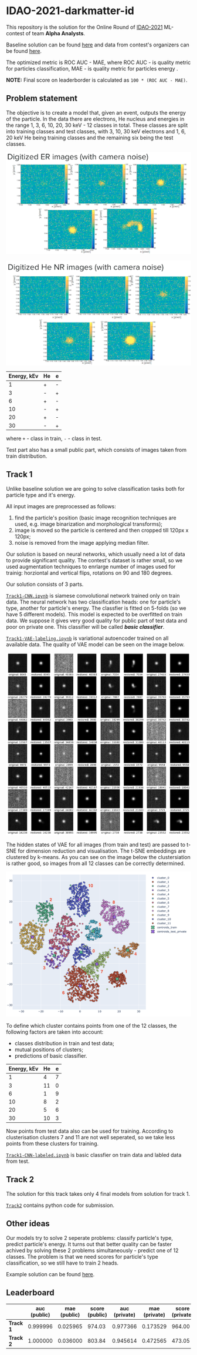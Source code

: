 # IDAO-2021-darkmatter-id

This repository is the solution for the Online Round of [IDAO-2021](https://idao.world/) ML-contest of team **Alpha Analysts**.

Baseline solution can be found [here](https://github.com/abdalazizrashid/idao-21-baseline) and data from contest's organizers can be found [here](https://disk.yandex.ru/d/IC_vZbCcsEt03g).

The optimized metric is ROC AUC - MAE, where ROC AUC - is quality metric for particles classification, MAE - is quality metric for particles energy .

**NOTE:** Final score on leaderborder is calculated as `100 * (ROC AUC - MAE)`.

## Problem statement

The objective is to create a model that, given an event, outputs the energy of the particle.
In the data there are electrons, He nucleus and energies in the range 1, 3, 6, 10, 20, 30 keV - 12 classes in total. These classes are split into training classes and test classes, with 3, 10, 30 keV electrons and 1, 6, 20 keV He being training classes and the remaining six being the test classes.

![images/vae_reconstruction.png](images/statement_01.png)

![images/vae_reconstruction.png](images/statement_02.png)

| Energy, kEv | He | e |
|-------------|----|---|
| 1           | +  | - |
| 3           | -  | + |
| 6           | +  | - |
| 10          | -  | + |
| 20          | +  | - |
| 30          | -  | + |

where `+` - class in train, `-` - class in test.

Test part also has a small public part, which consists of images taken from train distribution.

## Track 1

Unlike baseline solution we are going to solve classification tasks both for particle type and it's energy.

All input images are preprocessed as follows:
1. find the particle's position (basic image recognition techniques are used, e.g. image binarization and morphological transforms);
2. image is moved so the particle is centered and then cropped till 120px x 120px;
3. noise is removed from the image applying median filter.

Our solution is based on neural networks, which usually need a lot of data to provide significant quality. The contest's dataset is rather small, so we used augmentation techniques to enrlarge number of images used for trainig: horziontal and vertical flips, rotations on 90 and 180 degrees.

Our solution consists of 3 parts.

[`Track1-CNN.ipynb`](Track1-CNN.ipynb) is siamese convolutional network trained only on train data. The neural network has two classification heads: one for particle's type, another for particle's energy. The classfier is fitted on 5-folds (so we have 5 different models). This model is expected to be overfitted on train data. We suppose it gives very good quality for public part of test data and poor on private one. This classifier will be called ***basic classifier***.

[`Track1-VAE-labeling.ipynb`](Track1-VAE-labeling.ipynb) is variational autoencoder trained on all available data. The quality of VAE model can be seen on the image below.

![images/vae_reconstruction.png](images/vae_reconstruction.png)

The hidden states of VAE for all images (from train and test) are passed to t-SNE for dimension reduction and visualisation. The t-SNE embeddings are clustered by k-means. As you can see on the image below the clustersiation is rather good, so images from all 12 classes can be correctly determined.

![images/tsne_clusterization.png](images/tsne_clusterization.png)

To define which cluster contains points from one of the 12 classes, the following factors are taken into account:
* classes distribution in train and test data;
* mutual positions of clusters;
* predictions of basic classifier.

| Energy, kEv | He | e |
|-------------|----|---|
| 1           | 4  | 7 |
| 3           | 11 | 0 |
| 6           | 1  | 9 |
| 10          | 8  | 2 |
| 20          | 5  | 6 |
| 30          | 10 | 3 |

Now points from test data also can be used for training. According to clusterisation clusters 7 and 11 are not well seperated, so we take less points from these clusters for training.

[`Track1-CNN-labeled.ipynb`](Track1-CNN-labeled.ipynb) is basic classfier on train data and labled data from test.

## Track 2

The solution for this track takes only 4 final models from solution for track 1.

[`Track2`](Track2) contains python code for submission.

## Other ideas

Our models try to solve 2 seperate problems: classify particle's type, predict particle's energy.
It turns out that better quality can be faster achived by solving these 2 problems simultaneously - predict one of 12 classes.
The problem is that we need scores for particle's type classification, so we still have to train 2 heads.

Example solution can be found [here](extra/Track1-CNN-labeled-2.ipynb). 

## Leaderboard

|             | auc (public) | mae (public) | score (public) | auc (private) | mae (private) | score (private) |
|-------------|--------------|--------------|----------------|---------------|---------------|-----------------|
| **Track 1** | 0.999996     | 0.025965     | 974.03         | 0.977366      | 0.173529      | 964.00          |
| **Track 2** | 1.000000     | 0.036000     | 803.84         | 0.945614      | 0.472565      | 473.05          |

<!---
Our team took the 3rd place on the private leaderboard according to both tracks.
---!>

